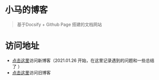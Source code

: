 # 小马的博客
 
> 基于Docsify + Github Page 搭建的文档网站

# 访问地址
* [点击这里](https://xiaomaer.github.io/blog)访问新博客（2021.01.26 开始，在这里记录遇到的问题和一些总结了 ）
* [点击这里](http://dobit.top/)访问旧博客